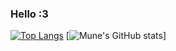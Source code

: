 ### Hello :3

[![Top Langs](https://github-readme-stats.vercel.app/api/top-langs/?username=munehime&layout=compact&theme=radical)](https://github.com/munehime/github-readme-stats)
[![Mune's GitHub stats](https://github-readme-stats.vercel.app/api?username=munehime&show_icons=true&theme=radical)]
